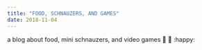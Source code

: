 ```yaml
---
title: "FOOD, SCHNAUZERS, AND GAMES"
date: 2018-11-04
---
```


a blog about food, mini schnauzers, and video games :pizza: :dog: :happy:
